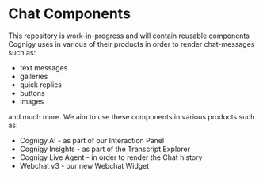 # Chat Components

This repository is work-in-progress and will contain reusable components Cognigy uses in various of their products in order to render chat-messages such as:
- text messages
- galleries
- quick replies
- buttons
- images

and much more. We aim to use these components in various products such as:
- Cognigy.AI - as part of our Interaction Panel
- Cognigy Insights - as part of the Transcript Explorer
- Cognigy Live Agent - in order to render the Chat history
- Webchat v3 - our new Webchat Widget
